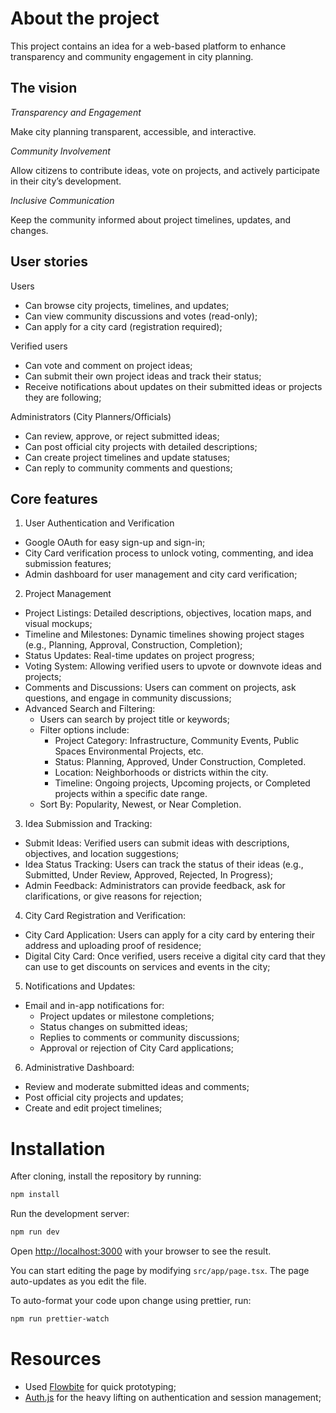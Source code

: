 # About the project

This project contains an idea for a web-based platform to enhance transparency and community engagement in city planning.

## The vision

_Transparency and Engagement_

Make city planning transparent, accessible, and interactive.

_Community Involvement_

Allow citizens to contribute ideas, vote on projects, and actively participate in their city’s development.

_Inclusive Communication_

Keep the community informed about project timelines, updates, and changes.

## User stories

Users

- Can browse city projects, timelines, and updates;
- Can view community discussions and votes (read-only);
- Can apply for a city card (registration required);

Verified users

- Can vote and comment on project ideas;
- Can submit their own project ideas and track their status;
- Receive notifications about updates on their submitted ideas or projects they are following;

Administrators (City Planners/Officials)

- Can review, approve, or reject submitted ideas;
- Can post official city projects with detailed descriptions;
- Can create project timelines and update statuses;
- Can reply to community comments and questions;

## Core features

1. User Authentication and Verification

- Google OAuth for easy sign-up and sign-in;
- City Card verification process to unlock voting, commenting, and idea submission features;
- Admin dashboard for user management and city card verification;

2. Project Management

- Project Listings: Detailed descriptions, objectives, location maps, and visual mockups;
- Timeline and Milestones: Dynamic timelines showing project stages (e.g., Planning, Approval, Construction, Completion);
- Status Updates: Real-time updates on project progress;
- Voting System: Allowing verified users to upvote or downvote ideas and projects;
- Comments and Discussions: Users can comment on projects, ask questions, and engage in community discussions;
- Advanced Search and Filtering:
  - Users can search by project title or keywords;
  - Filter options include:
    - Project Category: Infrastructure, Community Events, Public Spaces Environmental Projects, etc.
    - Status: Planning, Approved, Under Construction, Completed.
    - Location: Neighborhoods or districts within the city.
    - Timeline: Ongoing projects, Upcoming projects, or Completed projects within a specific date range.
  - Sort By: Popularity, Newest, or Near Completion.

3. Idea Submission and Tracking:

- Submit Ideas: Verified users can submit ideas with descriptions, objectives, and location suggestions;
- Idea Status Tracking: Users can track the status of their ideas (e.g., Submitted, Under Review, Approved, Rejected, In Progress);
- Admin Feedback: Administrators can provide feedback, ask for clarifications, or give reasons for rejection;

4. City Card Registration and Verification:

- City Card Application: Users can apply for a city card by entering their address and uploading proof of residence;
- Digital City Card: Once verified, users receive a digital city card that they can use to get discounts on services and events in the city;

5. Notifications and Updates:

- Email and in-app notifications for:
  - Project updates or milestone completions;
  - Status changes on submitted ideas;
  - Replies to comments or community discussions;
  - Approval or rejection of City Card applications;

6. Administrative Dashboard:

- Review and moderate submitted ideas and comments;
- Post official city projects and updates;
- Create and edit project timelines;

# Installation

After cloning, install the repository by running:

```bash
npm install
```

Run the development server:

```bash
npm run dev
```

Open [http://localhost:3000](http://localhost:3000) with your browser to see the result.

You can start editing the page by modifying `src/app/page.tsx`. The page auto-updates as you edit the file.

To auto-format your code upon change using prettier, run:

```bash
npm run prettier-watch
```

# Resources

- Used [Flowbite](https://flowbite.com/) for quick prototyping;
- [Auth.js](https://authjs.dev/getting-started/installation?framework=next-js) for the heavy lifting on authentication and session management;
